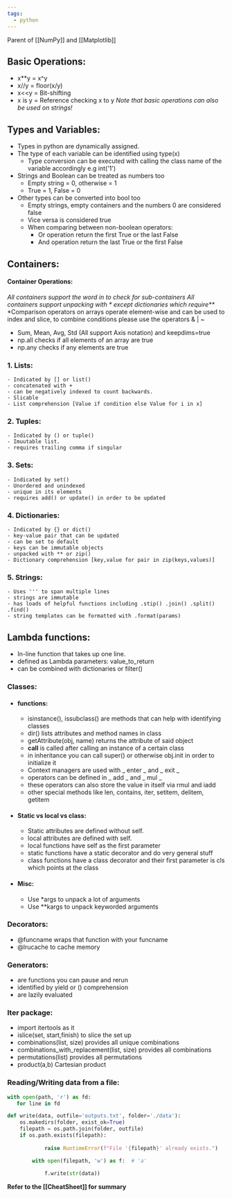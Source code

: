 ```yaml
---
tags:
  - python
---
```

Parent of [[NumPy]] and [[Matplotlib]]
## Basic Operations:
- x\*\*y = x^y
- x//y = floor(x/y)
- x<<y = Bit-shifting
- x is y = Reference checking x to y
*Note that basic operations can also be used on strings!*

## Types and Variables:
- Types in python are dynamically assigned.
- The type of each variable can be identified using type(x)
	- Type conversion can be executed with calling the class name of the variable accordingly e.g int('1')
- Strings and Boolean can be treated as numbers too
	- Empty string = 0, otherwise = 1
	- True = 1, False = 0
- Other types can be converted into bool too
	- Empty strings, empty containers and the numbers 0 are considered false
	- Vice versa is considered true
	-  When comparing between non-boolean operators:
		- Or operation return the first True or the last False
		- And operation return the last True or the first False
## Containers:
#### Container Operations:
*All containers support the word _in_ to check for sub-containers*
*All containers support unpacking with \* except dictionaries which require\*\**
*Comparison operators on arrays operate element-wise and can be used to index and slice, to combine conditions please use the operators & | ~ 
- Sum, Mean, Avg, Std (All support Axis notation) and keepdims=true
- np.all checks if all elements of an array are true
- np.any checks if any elements are true
### 1. Lists:
	- Indicated by [] or list()
	- concatenated with +
	- can be negatively indexed to count backwards.
	- Slicable
	- List comprehension [Value if condition else Value for i in x]
### 2. Tuples:
	- Indicated by () or tuple()
	- Imuutable list.
	- requires trailing comma if singular
### 3. Sets:
	- Indicated by set()
	- Unordered and unindexed
	- unique in its elements
	- requires add() or update() in order to be updated
### 4. Dictionaries:
	- Indicated by {} or dict()
	- key-value pair that can be updated
	- can be set to default
	- keys can be immutable objects
	- unpacked with ** or zip()
	- Dictionary comprehension [key,value for pair in zip(keys,values)]
### 5. Strings:
	- Uses ''' to span multiple lines
	- strings are immutable
	- has loads of helpful functions including .stip() .join() .split() .find()
	- string templates can be formatted with .format(params)

## Lambda functions:
- In-line function that takes up one line.
- defined as Lambda parameters: value_to_return
- can be combined with dictionaries or filter()


### Classes:
- #### functions: 
	* isinstance(), issubclass() are methods that can help with identifying classes
	- dir() lists attributes and method names in class
	- getAttribute(obj, name) returns the attribute of said object
	- __call__ is called after calling an instance of a certain class
	- in inheritance you can call super() or otherwise obj.init in order to initialize it
	- Context managers are used with _ enter _ and _ exit _
	- operators can be defined in _ add _ and _ mul _
	- these operators can also store the value in itself via rmul and iadd
	- other special methods like len, contains, iter, setitem, delitem, getitem
- #### Static vs local vs class:
	- Static attributes are defined without self.
	- local attributes are defined with self.
	- local functions have self as the first parameter
	- static functions have a static decorator and do very general stuff
	- class functions have a class decorator and their first parameter is cls which points at the class
- #### Misc:
	- Use \*args to unpack a lot of arguments
	- Use \*\*kargs to unpack keyworded arguments

### Decorators:
- @funcname wraps that function with your funcname
- @lrucache to cache memory

### Generators:
- are functions you can pause and rerun
- identified by yield or () comprehension
- are lazily evaluated

### Iter package:
* import itertools as it
* islice(set, start,finish) to slice the set up
* combinations(list, size) provides all unique combinations
* combinations_with_replacement(list, size) provides all combinations 
* permutations(list) provides all permutations
* product(a,b) Cartesian product

### Reading/Writing data from a file:
```python
with open(path, 'r') as fd:
   for line in fd
```
```python
def write(data, outfile='outputs.txt', folder='./data'):
	os.makedirs(folder, exist_ok=True)
    filepath = os.path.join(folder, outfile)
    if os.path.exists(filepath):
            
            raise RuntimeError(f"File '{filepath}' already exists.")

        with open(filepath, 'w') as f:  # 'a'
            
            f.write(str(data))
```

**Refer to the [[CheatSheet]] for summary**

